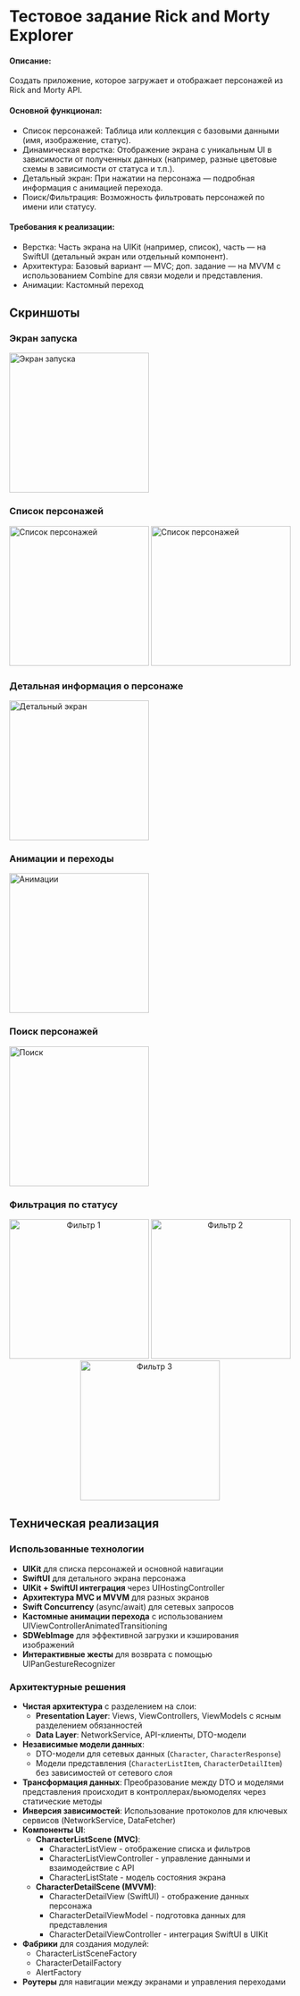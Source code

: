 # Тестовое задание Rick and Morty Explorer

#### Описание:
Создать приложение, которое загружает и отображает персонажей из Rick and Morty API.

#### Основной функционал:
- Список персонажей: Таблица или коллекция с базовыми данными (имя, изображение, статус).
- Динамическая верстка: Отображение экрана с уникальным UI в зависимости от полученных данных (например, разные цветовые схемы в зависимости от статуса и т.п.).
- Детальный экран: При нажатии на персонажа — подробная информация с анимацией перехода.
- Поиск/Фильтрация: Возможность фильтровать персонажей по имени или статусу.

#### Требования к реализации:
- Верстка: Часть экрана на UIKit (например, список), часть — на SwiftUI (детальный экран или отдельный компонент).
- Архитектура: Базовый вариант — MVC; доп. задание — на MVVM с использованием Combine для связи модели и представления.
- Анимации: Кастомный переход


## Скриншоты

### Экран запуска
<img src="screenshots/launch_screen.png" alt="Экран запуска" width="250">

### Список персонажей
<img src="screenshots/list_screen.png" alt="Список персонажей" width="250">
<img src="screenshots/list_screen1.png" alt="Список персонажей" width="250">

### Детальная информация о персонаже
<img src="screenshots/detail_screen.png" alt="Детальный экран" width="250">

### Анимации и переходы
<img src="screenshots/animations.gif" alt="Анимации" width="250">

### Поиск персонажей
<img src="screenshots/search.png" alt="Поиск" width="250">

### Фильтрация по статусу
<div align="center">

<img src="screenshots/filters1.png" alt="Фильтр 1" width="250">
<img src="screenshots/filters2.png" alt="Фильтр 2" width="250">
<img src="screenshots/filters3.png" alt="Фильтр 3" width="250">

</div>


## Техническая реализация

### Использованные технологии
- **UIKit** для списка персонажей и основной навигации
- **SwiftUI** для детального экрана персонажа
- **UIKit + SwiftUI интеграция** через UIHostingController
- **Архитектура MVC и MVVM** для разных экранов
- **Swift Concurrency** (async/await) для сетевых запросов
- **Кастомные анимации перехода** с использованием UIViewControllerAnimatedTransitioning
- **SDWebImage** для эффективной загрузки и кэширования изображений
- **Интерактивные жесты** для возврата с помощью UIPanGestureRecognizer

### Архитектурные решения
- **Чистая архитектура** с разделением на слои:
  - **Presentation Layer**: Views, ViewControllers, ViewModels с ясным разделением обязанностей
  - **Data Layer**: NetworkService, API-клиенты, DTO-модели
- **Независимые модели данных**:
  - DTO-модели для сетевых данных (`Character`, `CharacterResponse`)
  - Модели представления (`CharacterListItem`, `CharacterDetailItem`) без зависимостей от сетевого слоя
- **Трансформация данных**: Преобразование между DTO и моделями представления происходит в контроллерах/вьюмоделях через статические методы
- **Инверсия зависимостей**: Использование протоколов для ключевых сервисов (NetworkService, DataFetcher)
- **Компоненты UI**:
  - **CharacterListScene (MVC)**:
    - CharacterListView - отображение списка и фильтров
    - CharacterListViewController - управление данными и взаимодействие с API
    - CharacterListState - модель состояния экрана
  - **CharacterDetailScene (MVVM)**:
    - CharacterDetailView (SwiftUI) - отображение данных персонажа
    - CharacterDetailViewModel - подготовка данных для представления
    - CharacterDetailViewController - интеграция SwiftUI в UIKit
- **Фабрики** для создания модулей:
  - CharacterListSceneFactory
  - CharacterDetailFactory
  - AlertFactory
- **Роутеры** для навигации между экранами и управления переходами

